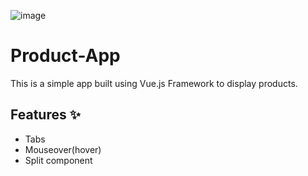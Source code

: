 
![image](https://user-images.githubusercontent.com/52779920/117291294-7871d780-ae77-11eb-8913-7c23451a0f5c.png)


# Product-App 

This is a simple app built using Vue.js Framework to display products.

## Features ✨
- Tabs
- Mouseover(hover)
- Split component

